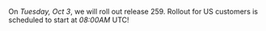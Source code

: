 On *Tuesday, Oct 3*, we will roll out release 259.
Rollout for US customers is scheduled to start at *08:00AM* UTC!
